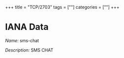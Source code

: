 +++
title = "TCP/2703"
tags = [""]
categories = [""]
+++

# IANA Data

_Name:_ sms-chat

_Description:_ SMS CHAT

